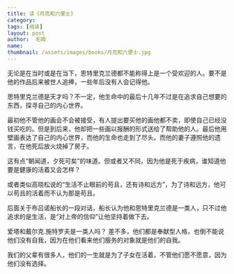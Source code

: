 ```yaml
---
title: 读《月亮和六便士》 
category:  
tags: [阅读]  
layout: post  
author:  毛姆
name: 
thumbnail: /assets/images/books/月亮和六便士.jpg
---
```



无论是在当时或是在当下，思特里克兰德都不能称得上是一个受欢迎的人。要不是他的作品后来被世人追捧，一些年后没有人会记得他。

思特里克兰德是天才吗？不一定，他生命中的最后十几年不过是在追求自己想要的东西，探寻自己的内心世界。

最初他不管他的画会不会被接受，有人提出要买他的画他都不卖，即使自己已经没钱买吃的。但是到后来，他却把一些画以报酬的形式送给了帮助他的人。最后他用壁画表达了自己的内心世界，而他的生命也走到了尽头。而他的妻子遵照他的遗言，在他死后放火烧掉了房子。

这有点“朝闻道，夕死可矣”的味道。但或者又不同，因为他是死于疾病，谁知道他要是健康的活着又会怎样？

或者类似高晓松说的“生活不止眼前的苟且，还有诗和远方”，为了诗和远方，他可以苟且的活着而不认为那是苟且。

后面关于布吕诺船长的一段对话，船长认为他和思特里克兰德是一类人，只不过他追求的是生活，是“对上帝的信仰”让他坚持着做下去。

爱塔和戴尔克.施特罗夫是一类人吗？ 差不多，他们都是奉献型人格，也倒不能说他们没有自我，因为在他们看来他们服务的对象就是他们的自我。

我们的父辈有很多人，他们的一生就是为了子女在活着，不管他们愿不愿意，因为他们没有选择。

